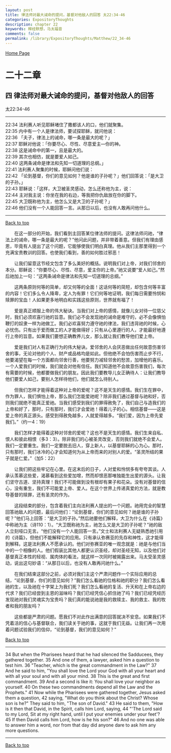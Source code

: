 ```yaml
---
layout: post
title: 律法师对最大诫命的提问，基督对他敌人的回答 太22:34-46
categories: ExpositoryThoughts
description: chapter 22
keywords: 释经默想，马太福音
comments: false
permalink: /library/ExpositoryThoughts/Matthew/22_34-46
---
```

[ Home Page ]({{site.baseurl}}/index) <br>

<a name="0"></a>
# 二十二章 

## 四 律法师对最大诫命的提问，基督对他敌人的回答

太22:34-46

***

22:34 法利赛人听见耶稣堵住了撒都该人的口，他们就聚集。<br>
22:35 内中有一个人是律法师，要试探耶稣，就问他说：<br>
22:36 「夫子，律法上的诫命，哪一条是最大的呢？」<br>
22:37 耶稣对他说：「你要尽心、尽性、尽意爱主—你的神。<br>
22:38 这是诫命中的第一，且是最大的。<br>
22:39 其次也相仿，就是要爱人如己。<br>
22:40 这两条诫命是律法和先知一切道理的总纲。」<br>
22:41 法利赛人聚集的时候，耶稣问他们说：<br>
22:42 「论到基督，你们的意见如何？他是谁的子孙呢？」他们回答说：「是大卫的子孙。」<br>
22:43 耶稣说：「这样，大卫被圣灵感动，怎么还称他为主，说：<br>
22:44 主对我主说：你坐在我的右边，等我把你仇敌放在你的脚下。<br>
22:45 大卫既称他为主，他怎么又是大卫的子孙呢？」<br>
22:46 他们没有一个人能回答一言。从那日以后，也没有人敢再问他什么。<br>

***

[Back to top](#0)

&emsp;&emsp;在这一部分的开始，我们看到主回答某位律法师的提问。这律法师问祂，“律法上的诫命，哪一条是最大的呢？”他问此问题，并非带着善意。但我们有理由感恩，毕竟有人提出了这个问题，它能够使我们明白真理。他从我们主那里得到一个充满宝贵教训的回答。也使我们看到，善的如何胜过邪恶！

&emsp;&emsp;让我们留意这节经文包含了多么美好的概括。说明我们对上帝，对我们邻舍的本分。耶稣说：“你要尽心、尽性、尽意，爱主你的上帝。”祂又说要“爱人如己。”然后祂加上一句：“这两条诫命是律法和先知一切道理的总纲。”

&emsp;&emsp;这两条原则何等的简单，却又何等的全面！这话何等的简短，却包含何等丰富的内容！它们多么令人降卑，定人为有罪！它们何等地证明，我们每日需要怜悯和赎罪的宝血！人如果更多地明白和实践这些原则，世界就有福了！

&emsp;&emsp;爱是真正顺服上帝的伟大秘诀。当我们对上帝的感情，就像儿女对待一位慈父时，我们必须欢喜行祂的旨意。我们必不会发现祂的诫命是难守的，必不会像惧怕鞭打的奴隶一样为祂做工。我们必欢喜努力遵守祂的律法，我们违背祂的时候，心必忧伤。只有出于爱而做工的人才能做得好；只有从心里遵行的人，才能最好地遵行上帝的旨意。如果我们要想正确教养儿女，那么就让我们教导他们爱上帝。

&emsp;&emsp;爱是我们对人有正确行为的伟大秘诀。爱邻舍的人会厌恶做出任何故意伤害邻舍的事，无论对他的个人、财产或品格均是如此。但他绝不会怕伤害而止步不行，他要渴望在每一个方面都向邻舍行善，他要努力减轻邻舍的愁苦，加增他的喜乐。一个人爱我们的时候，我们就会对他有信任。我们知道他不会故意伤害我们，每次有需要的时候，他都要做我们的朋友。因此我们要教导儿女正确待人：让我们教导他们要爱人如己，要别人怎样待他们，他们就怎么待别人。

&emsp;&emsp;但我们怎样才能得着这种对上帝的爱呢？这不是天生的感情。我们生在罪中，作为罪人，我们惧怕上帝，那么我们怎能爱祂呢？除非我们通过基督与祂和好，否则我们就绝不能真正爱祂。当我们感受到我们的罪得赦免了，我们自己与造我们的上帝和好了，那时，只有那时，我们才会爱祂！得着儿子的心。相信基督——这是爱上帝的真正源头。感受到得赦免越多，人就爱得越多。“我们爱，因为上帝先爱我们。”（约一4：19）

&emsp;&emsp;我们怎样才能得着这种对邻舍的爱呢？这也不是天生的感情。我们生来自私、恨人和彼此相恨（多3：3）。除非我们的心被圣灵改变，否则我们就绝不会爱人。我们一定要重生。我们一定要脱去旧人，穿上新人，以基督耶稣的心为心。那时，只有那时，我们冰冷的心才会知道何为从上帝而来的对别人的爱。“圣灵所结的果子就是仁爱。”（加5：22）

&emsp;&emsp;让我们把这些牢记在心里。在这末后的日子，人对爱和怜悯多有夸夸其谈。人承认羡慕这些爱，渴慕看到这些爱加增，然而却恨恶那唯独能生出爱的源头。让我们坚守古道、坚持真理！我们不可能做到没有根却有果子和花朵。没有对基督的信心，没有重生，我们不可能爱上帝、爱人。在这个世界上传递真爱的方法，就是教导基督的赎罪，还有圣灵的作为。

&emsp;&emsp;这段结束的部分，包含着我们主向法利赛人提出的一个问题。祂用完全的智慧回答祂敌人的问题，最后问他们：“论到基督，你们的意见如何？祂是谁的子孙呢？”他们马上回答：“是大卫的子孙。”然后祂要他们解释，大卫为什么在《诗篇》中称祂为主（诗110：1）。“大卫既称祂为主，祂怎么又是大卫的子孙呢？”祂的敌人立刻哑口无言。“他们没有一个人能回答一言。”文士和法利赛人无疑熟悉祂引用的《诗篇》，但他们不能解释它的应用。只有承认弥赛亚的先存和神性，这才能得到解释。这是法利赛人不愿承认的。他们对弥赛亚的唯一观念就是：祂是与他们当中的一个相像的人。他们假装比其他人都更认识圣经，却对圣经无知，以及他们对基督真正本性的轻视、属肉体的看法，就这样一次同时被揭露出来。马太受圣灵感动，说出这句妙语：“从那日以后，也没有人敢再问祂什么。”

&emsp;&emsp;在我们结束这部分之前，必须对我们主这个严肃问题作一个实际应用的总结，“论到基督，你们的意见如何？”我们怎么看祂的位格和祂的职分？我们怎么看祂的生，以及祂在十字架上为我们死？我们怎么看祂的复活、升天和在上帝右边的代求？我们已经尝到主恩的滋味吗？我们已经凭信心抓住祂了吗？我们已经凭经历发现祂对我们灵魂实为宝贵吗？我们真的能说祂是我的救赎主、我的救主、我的牧者和我的朋友吗？

&emsp;&emsp;这些都是严肃的问题。愿我们不对此作出满意的回答就决不安息。如果我们不凭着活的信心与基督联合，我们读关于祂的事，这就于我们无益。让我们再一次用着问题试验我们的信仰，“论到基督，我们的意见如何？”

[Back to top](#0)

***

34 But when the Pharisees heard that he had silenced the Sadducees, they gathered together. 35 And one of them, a lawyer, asked him a question to test him. 36 "Teacher, which is the great commandment in the Law?" 37 And he said to him, "You shall love the Lord your God with all your heart and with all your soul and with all your mind. 38 This is the great and first commandment. 39 And a second is like it: You shall love your neighbor as yourself. 40 On these two commandments depend all the Law and the Prophets." 41 Now while the Pharisees were gathered together, Jesus asked them a question, 42 saying, "What do you think about the Christ? Whose son is he?" They said to him, "The son of David." 43 He said to them, "How is it then that David, in the Spirit, calls him Lord, saying, 44 "'The Lord said to my Lord, Sit at my right hand, until I put your enemies under your feet'? 45 If then David calls him Lord, how is he his son?" 46 And no one was able to answer him a word, nor from that day did anyone dare to ask him any more questions.

***

[Back to top](#0)
